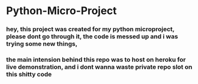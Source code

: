 # Python-Micro-Project

### hey, this project was created for my python microproject, please dont go through it, the code is messed up and i was trying some new things, 
### the main intension behind this repo was to host on heroku for live demonstration, and i dont wanna waste private repo slot on this shitty code
